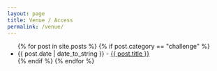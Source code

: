 ```yaml
---
layout: page
title: Venue / Access
permalink: /venue/
---
```


<div id="posts">
  <ul>
    {% for post in site.posts %}
	{% if post.category == "challenge" %}
      <li><span>{{ post.date | date_to_string }}</span> - <a href="{{ site.baseurl }}{{ post.url }}">{{ post.title }}</a></li>
	{% endif %}    
{% endfor %}
  </ul>
</div>
